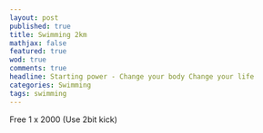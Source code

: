 ```yaml
---
layout: post
published: true
title: Swimming 2km
mathjax: false
featured: true
wod: true
comments: true
headline: Starting power - Change your body Change your life
categories: Swimming
tags: swimming
---
```


Free 1 x 2000
(Use 2bit kick)  
